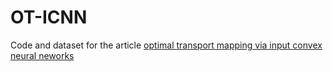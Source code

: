 # OT-ICNN
Code and dataset for the article [optimal transport mapping via input convex neural neworks](https://arxiv.org/abs/1908.10962)


